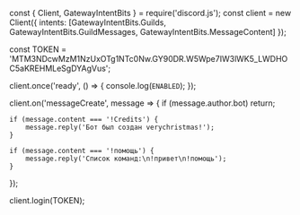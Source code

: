 const { Client, GatewayIntentBits } = require('discord.js');
const client = new Client({ intents: [GatewayIntentBits.Guilds, GatewayIntentBits.GuildMessages, GatewayIntentBits.MessageContent] });

const TOKEN = 'MTM3NDcwMzM1NzUxOTg1NTc0Nw.GY90DR.W5Wpe7IW3lWK5_LWDHOC5aKREHMLeSgDYAgVus';

client.once('ready', () => {
    console.log(`ENABLED`);
});

client.on('messageCreate', message => {
    if (message.author.bot) return;

    if (message.content === '!Credits') {
        message.reply('Бот был создан verychristmas!');
    }

    if (message.content === '!помощь') {
        message.reply('Список команд:\n!привет\n!помощь');
    }
});

client.login(TOKEN);
